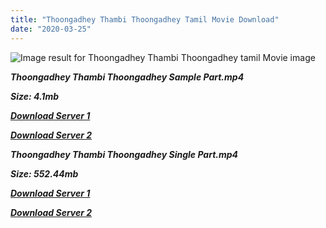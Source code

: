 ```yaml
---
title: "Thoongadhey Thambi Thoongadhey Tamil Movie Download"
date: "2020-03-25"
---
```


![Image result for Thoongadhey Thambi Thoongadhey tamil Movie image](https://upload.wikimedia.org/wikipedia/en/thumb/f/f2/Thoongathey_Thambi_Thoongathey.jpg/220px-Thoongathey_Thambi_Thoongathey.jpg)

**_Thoongadhey Thambi Thoongadhey Sample Part.mp4_**

**_Size: 4.1mb_**

**_[Download Server 1](http://b4.wetransfer.vip/files/{b8ae04a0e9ab0f9e64837bab03a252825878f388f00779843f60cec38aa445db}20Actor{b8ae04a0e9ab0f9e64837bab03a252825878f388f00779843f60cec38aa445db}20Hits{b8ae04a0e9ab0f9e64837bab03a252825878f388f00779843f60cec38aa445db}20Collection/Kamal{b8ae04a0e9ab0f9e64837bab03a252825878f388f00779843f60cec38aa445db}20Haasan{b8ae04a0e9ab0f9e64837bab03a252825878f388f00779843f60cec38aa445db}20Movies{b8ae04a0e9ab0f9e64837bab03a252825878f388f00779843f60cec38aa445db}20Collection/Kamal{b8ae04a0e9ab0f9e64837bab03a252825878f388f00779843f60cec38aa445db}20Haasan{b8ae04a0e9ab0f9e64837bab03a252825878f388f00779843f60cec38aa445db}20Classic{b8ae04a0e9ab0f9e64837bab03a252825878f388f00779843f60cec38aa445db}20Movies{b8ae04a0e9ab0f9e64837bab03a252825878f388f00779843f60cec38aa445db}20Collections/Thoongadhey{b8ae04a0e9ab0f9e64837bab03a252825878f388f00779843f60cec38aa445db}20Thambi{b8ae04a0e9ab0f9e64837bab03a252825878f388f00779843f60cec38aa445db}20Thoongadhey{b8ae04a0e9ab0f9e64837bab03a252825878f388f00779843f60cec38aa445db}20(1983)/Thoongadhey{b8ae04a0e9ab0f9e64837bab03a252825878f388f00779843f60cec38aa445db}20Thambi{b8ae04a0e9ab0f9e64837bab03a252825878f388f00779843f60cec38aa445db}20Thoongadhey{b8ae04a0e9ab0f9e64837bab03a252825878f388f00779843f60cec38aa445db}20{b8ae04a0e9ab0f9e64837bab03a252825878f388f00779843f60cec38aa445db}20Sample{b8ae04a0e9ab0f9e64837bab03a252825878f388f00779843f60cec38aa445db}20HD.mp4)_**

**_[Download Server 2](http://b4.wetransfer.vip/files/{b8ae04a0e9ab0f9e64837bab03a252825878f388f00779843f60cec38aa445db}20Actor{b8ae04a0e9ab0f9e64837bab03a252825878f388f00779843f60cec38aa445db}20Hits{b8ae04a0e9ab0f9e64837bab03a252825878f388f00779843f60cec38aa445db}20Collection/Kamal{b8ae04a0e9ab0f9e64837bab03a252825878f388f00779843f60cec38aa445db}20Haasan{b8ae04a0e9ab0f9e64837bab03a252825878f388f00779843f60cec38aa445db}20Movies{b8ae04a0e9ab0f9e64837bab03a252825878f388f00779843f60cec38aa445db}20Collection/Kamal{b8ae04a0e9ab0f9e64837bab03a252825878f388f00779843f60cec38aa445db}20Haasan{b8ae04a0e9ab0f9e64837bab03a252825878f388f00779843f60cec38aa445db}20Classic{b8ae04a0e9ab0f9e64837bab03a252825878f388f00779843f60cec38aa445db}20Movies{b8ae04a0e9ab0f9e64837bab03a252825878f388f00779843f60cec38aa445db}20Collections/Thoongadhey{b8ae04a0e9ab0f9e64837bab03a252825878f388f00779843f60cec38aa445db}20Thambi{b8ae04a0e9ab0f9e64837bab03a252825878f388f00779843f60cec38aa445db}20Thoongadhey{b8ae04a0e9ab0f9e64837bab03a252825878f388f00779843f60cec38aa445db}20(1983)/Thoongadhey{b8ae04a0e9ab0f9e64837bab03a252825878f388f00779843f60cec38aa445db}20Thambi{b8ae04a0e9ab0f9e64837bab03a252825878f388f00779843f60cec38aa445db}20Thoongadhey{b8ae04a0e9ab0f9e64837bab03a252825878f388f00779843f60cec38aa445db}20{b8ae04a0e9ab0f9e64837bab03a252825878f388f00779843f60cec38aa445db}20Sample{b8ae04a0e9ab0f9e64837bab03a252825878f388f00779843f60cec38aa445db}20HD.mp4)_**

**_Thoongadhey Thambi Thoongadhey Single Part.mp4_**

**_Size: 552.44mb_**

**_[Download Server 1](http://b4.wetransfer.vip/files/{b8ae04a0e9ab0f9e64837bab03a252825878f388f00779843f60cec38aa445db}20Actor{b8ae04a0e9ab0f9e64837bab03a252825878f388f00779843f60cec38aa445db}20Hits{b8ae04a0e9ab0f9e64837bab03a252825878f388f00779843f60cec38aa445db}20Collection/Kamal{b8ae04a0e9ab0f9e64837bab03a252825878f388f00779843f60cec38aa445db}20Haasan{b8ae04a0e9ab0f9e64837bab03a252825878f388f00779843f60cec38aa445db}20Movies{b8ae04a0e9ab0f9e64837bab03a252825878f388f00779843f60cec38aa445db}20Collection/Kamal{b8ae04a0e9ab0f9e64837bab03a252825878f388f00779843f60cec38aa445db}20Haasan{b8ae04a0e9ab0f9e64837bab03a252825878f388f00779843f60cec38aa445db}20Classic{b8ae04a0e9ab0f9e64837bab03a252825878f388f00779843f60cec38aa445db}20Movies{b8ae04a0e9ab0f9e64837bab03a252825878f388f00779843f60cec38aa445db}20Collections/Thoongadhey{b8ae04a0e9ab0f9e64837bab03a252825878f388f00779843f60cec38aa445db}20Thambi{b8ae04a0e9ab0f9e64837bab03a252825878f388f00779843f60cec38aa445db}20Thoongadhey{b8ae04a0e9ab0f9e64837bab03a252825878f388f00779843f60cec38aa445db}20(1983)/Thoongadhey{b8ae04a0e9ab0f9e64837bab03a252825878f388f00779843f60cec38aa445db}20Thambi{b8ae04a0e9ab0f9e64837bab03a252825878f388f00779843f60cec38aa445db}20Thoongadhey{b8ae04a0e9ab0f9e64837bab03a252825878f388f00779843f60cec38aa445db}20{b8ae04a0e9ab0f9e64837bab03a252825878f388f00779843f60cec38aa445db}20Single{b8ae04a0e9ab0f9e64837bab03a252825878f388f00779843f60cec38aa445db}20Part{b8ae04a0e9ab0f9e64837bab03a252825878f388f00779843f60cec38aa445db}20HD.mp4)_**

**_[Download Server 2](http://b4.wetransfer.vip/files/{b8ae04a0e9ab0f9e64837bab03a252825878f388f00779843f60cec38aa445db}20Actor{b8ae04a0e9ab0f9e64837bab03a252825878f388f00779843f60cec38aa445db}20Hits{b8ae04a0e9ab0f9e64837bab03a252825878f388f00779843f60cec38aa445db}20Collection/Kamal{b8ae04a0e9ab0f9e64837bab03a252825878f388f00779843f60cec38aa445db}20Haasan{b8ae04a0e9ab0f9e64837bab03a252825878f388f00779843f60cec38aa445db}20Movies{b8ae04a0e9ab0f9e64837bab03a252825878f388f00779843f60cec38aa445db}20Collection/Kamal{b8ae04a0e9ab0f9e64837bab03a252825878f388f00779843f60cec38aa445db}20Haasan{b8ae04a0e9ab0f9e64837bab03a252825878f388f00779843f60cec38aa445db}20Classic{b8ae04a0e9ab0f9e64837bab03a252825878f388f00779843f60cec38aa445db}20Movies{b8ae04a0e9ab0f9e64837bab03a252825878f388f00779843f60cec38aa445db}20Collections/Thoongadhey{b8ae04a0e9ab0f9e64837bab03a252825878f388f00779843f60cec38aa445db}20Thambi{b8ae04a0e9ab0f9e64837bab03a252825878f388f00779843f60cec38aa445db}20Thoongadhey{b8ae04a0e9ab0f9e64837bab03a252825878f388f00779843f60cec38aa445db}20(1983)/Thoongadhey{b8ae04a0e9ab0f9e64837bab03a252825878f388f00779843f60cec38aa445db}20Thambi{b8ae04a0e9ab0f9e64837bab03a252825878f388f00779843f60cec38aa445db}20Thoongadhey{b8ae04a0e9ab0f9e64837bab03a252825878f388f00779843f60cec38aa445db}20{b8ae04a0e9ab0f9e64837bab03a252825878f388f00779843f60cec38aa445db}20Single{b8ae04a0e9ab0f9e64837bab03a252825878f388f00779843f60cec38aa445db}20Part{b8ae04a0e9ab0f9e64837bab03a252825878f388f00779843f60cec38aa445db}20HD.mp4)_**
